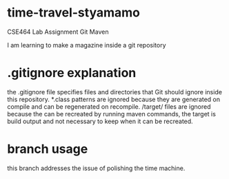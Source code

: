 # time-travel-styamamo
CSE464 Lab Assignment Git Maven

I am learning to make a magazine inside a git repository


# .gitignore explanation
the .gitignore file specifies files and directories that Git should ignore inside this repository.
*.class patterns are ignored because they are generated on compile and can be regenerated on recompile. 
/target/ files are ignored because the can be recreated by running maven commands, the target is build output and not necessary to keep when it can be recreated. 

# branch usage
this branch addresses the issue of polishing the time machine.